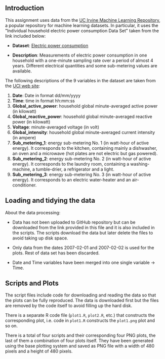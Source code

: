 ## Introduction

This assignment uses data from the <a href="http://archive.ics.uci.edu/ml/">
UC Irvine Machine Learning Repository</a>, a popular repository for machine learning
datasets. In particular, it uses the "Individual household electric power consumption 
Data Set" taken from the link included below:

* <b>Dataset</b>: <a href="https://d396qusza40orc.cloudfront.net/exdata%2Fdata%2Fhousehold_power_consumption.zip">Electric power consumption</a>

* <b>Description</b>: Measurements of electric power consumption in
one household with a one-minute sampling rate over a period of almost
4 years. Different electrical quantities and some sub-metering values
are available.

The following descriptions of the 9 variables in the dataset are taken
from the <a href="https://archive.ics.uci.edu/ml/datasets/Individual+household+electric+power+consumption">UCI web site</a>:

<ol>
<li><b>Date</b>: Date in format dd/mm/yyyy </li>
<li><b>Time</b>: time in format hh:mm:ss </li>
<li><b>Global_active_power</b>: household global minute-averaged active power (in kilowatt) </li>
<li><b>Global_reactive_power</b>: household global minute-averaged reactive power (in kilowatt) </li>
<li><b>Voltage</b>: minute-averaged voltage (in volt) </li>
<li><b>Global_intensity</b>: household global minute-averaged current intensity (in ampere) </li>
<li><b>Sub_metering_1</b>: energy sub-metering No. 1 (in watt-hour of active energy). It corresponds to the kitchen, containing mainly a dishwasher, an oven and a microwave (hot plates are not electric but gas powered). </li>
<li><b>Sub_metering_2</b>: energy sub-metering No. 2 (in watt-hour of active energy). It corresponds to the laundry room, containing a washing-machine, a tumble-drier, a refrigerator and a light. </li>
<li><b>Sub_metering_3</b>: energy sub-metering No. 3 (in watt-hour of active energy). It corresponds to an electric water-heater and an air-conditioner.</li>
</ol>

## Loading and tidying the data

About the data processing:

* Data has not been uploaded to GitHub repository but can be downloaded from the link
provided in this file and it is also included in the scripts. The scripts download 
the data but later delete the files to avoid taking up disk space.

* Only data from the dates 2007-02-01 and 2007-02-02 is used for the plots. 
Rest of data set has been discarded.

* Date and Time variables have been merged into one single variable -> Time.

## Scripts and Plots

The script files include code for downloading and reading the data so that the 
plots can be fully reproduced. The data is downloaded first but the files are 
removed by the code itself to avoid filling up the hard disk.

There is a separate R code file (`plot1.R`, `plot2.R`, etc.) that
constructs the corresponding plot, i.e. code in `plot1.R` constructs
the `plot1.png` plot and so on.

There is a total of four scripts and their corresponding four PNG plots, the last 
of them a combination of four plots itself. They have been generated using the 
base plotting system and saved as PNG file with a width of 480 pixels and a height 
of 480 pixels.

